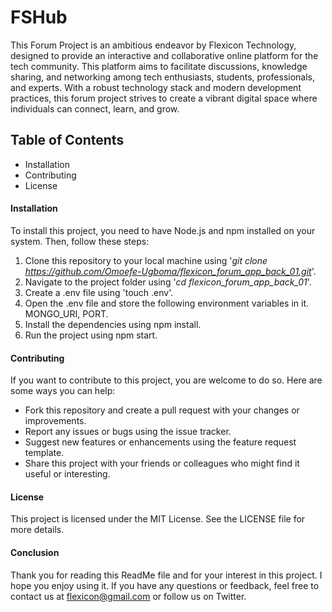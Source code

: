 
# FSHub
This Forum Project is an ambitious endeavor by Flexicon Technology, designed to provide an interactive and collaborative online platform for the tech community. This platform aims to facilitate discussions, knowledge sharing, and networking among tech enthusiasts, students, professionals, and experts. With a robust technology stack and modern development practices, this forum project strives to create a vibrant digital space where individuals can connect, learn, and grow.

## Table of Contents
* Installation
* Contributing
* License

#### Installation
To install this project, you need to have Node.js and npm installed on your system. Then, follow these steps:

1. Clone this repository to your local machine using '*git clone  https://github.com/Omoefe-Ugboma/flexicon_forum_app_back_01.git*'.
2. Navigate to the project folder using '*cd flexicon_forum_app_back_01*'.
3. Create a .env file using 'touch .env'.
4. Open the .env file and store the following environment variables in it. MONGO_URI, PORT.
5. Install the dependencies using npm install.
6. Run the project using npm start.

#### Contributing
If you want to contribute to this project, you are welcome to do so. Here are some ways you can help:

* Fork this repository and create a pull request with your changes or improvements.
* Report any issues or bugs using the issue tracker.
* Suggest new features or enhancements using the feature request template.
* Share this project with your friends or colleagues who might find it useful or interesting.

#### License
This project is licensed under the MIT License. See the LICENSE file for more details.

#### Conclusion
Thank you for reading this ReadMe file and for your interest in this project. I hope you enjoy using it. If you have any questions or feedback, feel free to contact us at flexicon@gmail.com or follow us on Twitter.